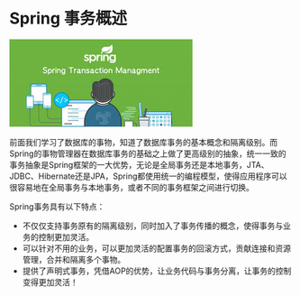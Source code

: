 # Spring 事务概述

![spring transcation manager](../../../images/spring-data/spring-transaction-mananger.jpeg)

前面我们学习了数据库的事物，知道了数据库事务的基本概念和隔离级别。而Spring的事物管理器在数据库事务的基础之上做了更高级别的抽象，统一一致的事务抽象是Spring框架的一大优势，无论是全局事务还是本地事务，JTA、JDBC、Hibernate还是JPA，Spring都使用统一的编程模型，使得应用程序可以很容易地在全局事务与本地事务，或者不同的事务框架之间进行切换。

Spring事务具有以下特点：
* 不仅仅支持事务原有的隔离级别，同时加入了事务传播的概念，使得事务与业务的控制更加灵活。
* 可以针对不用的业务，可以更加灵活的配置事务的回滚方式，贡献连接和资源管理，合并和隔离多个事物。
* 提供了声明式事务，凭借AOP的优势，让业务代码与事务分离，让事务的控制变得更加灵活！